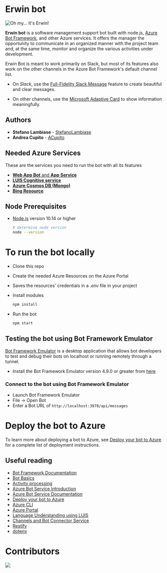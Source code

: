 # Erwin bot

<img 
  src="https://images.everyeye.it/img-notizie/l-attacco-giganti-vediamo-nuova-action-figure-dedicata-erwin-smith-v3-392534-1280x720.jpg" 
  alt="Oh my... It's Erwin!">

**Erwin bot** is a software management support bot built with node.js, [Azure Bot Framework](https://dev.botframework.com), and other Azure services.
It offers the manager the opportunity to communicate in an organized manner with the project team and, at the same time, monitor and organize the various activities under development.

Erwin Bot is meant to work primarily on Slack, but most of its features also work on the other channels in the Azure Bot Framework's default channel list.

- On *Slack*, use the [Full-Fidelity Slack Message](https://docs.microsoft.com/it-it/azure/bot-service/bot-builder-channeldata?view=azure-bot-service-4.0#:~:text=To%20create%20a%20full%2Dfidelity,bot%20to%20the%20Slack%20channel.) feature to create beautiful and clear messages.

- On other channels, use the [Microsoft Adaptive Card](https://docs.microsoft.com/it-it/adaptive-cards/) to show information meaningfully.

## Authors

* **Stefano Lambiase**  - [StefanoLambiase](https://github.com/StefanoLambiase)
* **Andrea Cupito**     - [ACupito](https://github.com/ACupito)

## Needed Azure Services

These are the services you need to run the bot with all its features

- [**Web App Bot** and **App Service**](https://azure.microsoft.com/it-it/services/bot-services/)
- [**LUIS Cognitive service**](https://www.luis.ai/)
- [**Azure Cosmos DB (Mongo)**](https://azure.microsoft.com/it-it/services/cosmos-db/)
- [**Bing Resource**](https://docs.microsoft.com/en-us/azure/cognitive-services/bing-web-search/)

## Node Prerequisites

- [Node.js](https://nodejs.org) version 10.14 or higher
    ```bash
    # determine node version
    node --version
    ```
# To run the bot locally

- Clone this repo
- Create the needed Azure Resources on the Azure Portal
- Saves the resources' credentials in a *.env* file in your project
- Install modules

    ```bash
    npm install
    ```

- Run the bot

    ```bash
    npm start
    ```

## Testing the bot using Bot Framework Emulator

[Bot Framework Emulator](https://github.com/microsoft/botframework-emulator) is a desktop application that allows bot developers to test and debug their bots on localhost or running remotely through a tunnel.

- Install the Bot Framework Emulator version 4.9.0 or greater from [here](https://github.com/Microsoft/BotFramework-Emulator/releases)

### Connect to the bot using Bot Framework Emulator

- Launch Bot Framework Emulator
- File -> Open Bot
- Enter a Bot URL of `http://localhost:3978/api/messages`

# Deploy the bot to Azure

To learn more about deploying a bot to Azure, see [Deploy your bot to Azure](https://aka.ms/azuredeployment) for a complete list of deployment instructions.

## Useful reading

- [Bot Framework Documentation](https://docs.botframework.com)
- [Bot Basics](https://docs.microsoft.com/azure/bot-service/bot-builder-basics?view=azure-bot-service-4.0)
- [Activity processing](https://docs.microsoft.com/en-us/azure/bot-service/bot-builder-concept-activity-processing?view=azure-bot-service-4.0)
- [Azure Bot Service Introduction](https://docs.microsoft.com/azure/bot-service/bot-service-overview-introduction?view=azure-bot-service-4.0)
- [Azure Bot Service Documentation](https://docs.microsoft.com/azure/bot-service/?view=azure-bot-service-4.0)
- [Deploy your bot to Azure](https://aka.ms/azuredeployment)
- [Azure CLI](https://docs.microsoft.com/cli/azure/?view=azure-cli-latest)
- [Azure Portal](https://portal.azure.com)
- [Language Understanding using LUIS](https://docs.microsoft.com/en-us/azure/cognitive-services/luis/)
- [Channels and Bot Connector Service](https://docs.microsoft.com/en-us/azure/bot-service/bot-concepts?view=azure-bot-service-4.0)
- [Restify](https://www.npmjs.com/package/restify)
- [dotenv](https://www.npmjs.com/package/dotenv)

# Contributors

<a href="https://github.com/stefanolambiase/ErwinBot/graphs/contributors">
  <img src="https://contrib.rocks/image?repo=stefanolambiase/ErwinBot" />
</a>

